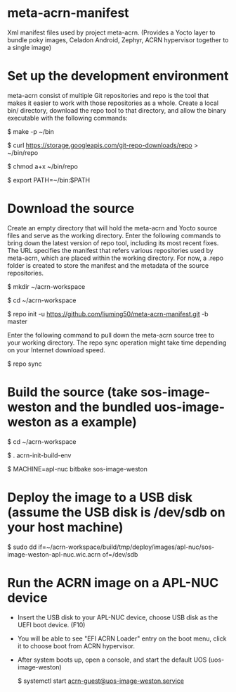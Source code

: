 # meta-acrn-manifest
Xml manifest files used by project meta-acrn. (Provides a Yocto layer to bundle poky images, Celadon Android, Zephyr, ACRN hypervisor together to a single image)


# Set up the development environment

meta-acrn consist of multiple Git repositories and repo is the tool that makes it easier to work with those repositories as a whole. Create a local bin/ directory, download the repo tool to that directory, and allow the binary executable with the following commands:

$ make -p ~/bin

$ curl https://storage.googleapis.com/git-repo-downloads/repo > ~/bin/repo

$ chmod a+x ~/bin/repo

$ export PATH=~/bin:$PATH


# Download the source

Create an empty directory that will hold the meta-acrn and Yocto source files and serve as the working directory. Enter the following commands to bring down the latest version of repo tool, including its most recent fixes. The URL specifies the manifest that refers various repositories used by meta-acrn, which are placed within the working directory. For now, a .repo folder is created to store the manifest and the metadata of the source repositories.

$ mkdir ~/acrn-workspace

$ cd ~/acrn-workspace

$ repo init -u https://github.com/liuming50/meta-acrn-manifest.git -b master

Enter the following command to pull down the meta-acrn source tree to your working directory. The repo sync operation might take time depending on your Internet download speed.

$ repo sync


# Build the source (take sos-image-weston and the bundled uos-image-weston as a example)

$ cd ~/acrn-workspace

$ . acrn-init-build-env

$ MACHINE=apl-nuc bitbake sos-image-weston


# Deploy the image to a USB disk (assume the USB disk is /dev/sdb on your host machine)

$ sudo dd if=~/acrn-workspace/build/tmp/deploy/images/apl-nuc/sos-image-weston-apl-nuc.wic.acrn of=/dev/sdb


# Run the ACRN image on a APL-NUC device

- Insert the USB disk to your APL-NUC device, choose USB disk as the UEFI boot device. (F10)
- You will be able to see "EFI ACRN Loader" entry on the boot menu, click it to choose boot from ACRN hypervisor.
- After system boots up, open a console, and start the default UOS (uos-image-weston)

  $ systemctl start acrn-guest@uos-image-weston.service
